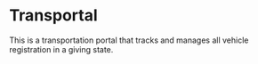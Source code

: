# Transportal
This is a transportation portal  that tracks and manages all vehicle registration in a giving state.
